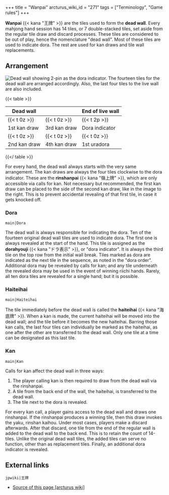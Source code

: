 +++
title = "Wanpai"
arcturus_wiki_id = "271"
tags = ["Terminology", "Game rules"]
+++

**Wanpai** {{< kana "王牌" >}} are the tiles used to form the **dead wall**. Every mahjong hand session has 14 tiles, or 7 double-stacked tiles, set aside from the regular tile draw and discard processes. These tiles are considered to be out of play, hence the nomenclature "dead wall". Most of these tiles are used to indicate dora. The rest are used for kan draws and tile wall replacements.

## Arrangement

![Dead wall showing 2-pin as the dora indicator.](Dora_and_Wanpai.jpg "Dead wall showing 2-pin as the dora indicator.")
The fourteen tiles for the dead wall are arranged accordingly. Also, the last four tiles to the live wall are also included.

{{< table >}}

| Dead wall      |                | End of live wall                  |
| -------------- | -------------- | --------------------------------- |
| {{< t 0z >}} | {{< t 0z >}} | {{< t 2p >}}                    |
| 1st kan draw   | 3rd kan draw   | Dora indicator |
| {{< t 0z >}} | {{< t 0z >}} | {{< t 0z >}}                    |
| 2nd kan draw   | 4th kan draw   | 1st uradora                       |

{{</ table >}}

For every hand, the dead wall always starts with the very same arrangement. The kan draws are always the four tiles clockwise to the dora indicator. These are the **rinshanpai** {{< kana "嶺上牌" >}}, which are only accessible via calls for kan. Not necessary but recommended, the first kan draw can be placed to the side of the second kan draw, like in the image to the right. This is to prevent accidental revealing of that first tile, in case it gets knocked off.

### Dora

```main|Dora```

The dead wall is always responsible for indicating the dora. Ten of the fourteen original dead wall tiles are used to indicate dora. The first one is always revealed at the start of the hand. This tile is assigned as the **dorahyouji** {{< kana "ドラ表示" >}}, or "dora indicator". It is always the third tile on the top row from the initial wall break. Tiles marked as dora are indicated as the next tile in the sequence, as noted in the "dora order". Additional dora may be revealed by calls for kan; and any tile underneath the revealed dora may be used in the event of winning riichi hands. Rarely, all ten dora tiles are revealed for a single hand; but it is possible.

### Haiteihai

```main|Haiteihai```

The tile immediately before the dead wall is called the **haiteihai** {{< kana "海底牌" >}}. When a kan is made, the current haiteihai will be moved into the dead wall; and the tile before it becomes the new haiteihai. Barring those kan calls, the last four tiles can individually be marked as the haiteihai, as one after the other are transferred to the dead wall. Only one tile at a time can be designated as this last tile.

### Kan

```main|Kan```

Calls for kan affect the dead wall in three ways:

1.  The player calling kan is then required to draw from the dead wall via the rinshanpai.
2.  A tile from the back end of the wall, the haiteihai, is transferred to the dead wall.
3.  The tile next to the dora is revealed.

For every kan call, a player gains access to the dead wall and draws one rinshanpai. If the rinshanpai produces a winning tile, then this draw invokes the yaku, rinshan kaihou. Under most cases, players make a discard afterwards. After that discard, one tile from the end of the regular wall is added to the dead wall to the back end. This is to retain the count of 14-tiles. Unlike the original dead wall tiles, the added tiles can serve no function, other than as replacement tiles. Finally, an additional dora indicator is revealed.

## External links

```jpwiki|王牌```
- [Source of this page [arcturus wiki]](http://arcturus.su/wiki/Wanpai)
